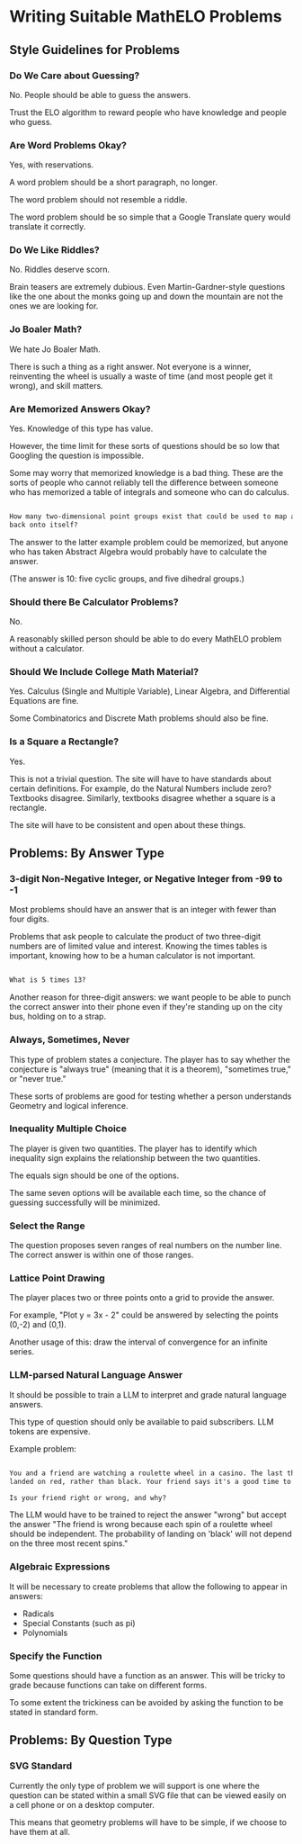# Writing Suitable MathELO Problems

## Style Guidelines for Problems

### Do We Care about Guessing?

No. People should be able to guess the answers.

Trust the ELO algorithm to reward people who have knowledge and people who guess.

### Are Word Problems Okay?

Yes, with reservations. 

A word problem should be a short paragraph, no longer.

The word problem should not resemble a riddle.

The word problem should be so simple that a Google Translate query would translate it correctly.

### Do We Like Riddles?

No. Riddles deserve scorn.

Brain teasers are extremely dubious. Even Martin-Gardner-style questions like the one about
the monks going up and down the mountain are not the ones we are looking for.

### Jo Boaler Math?

We hate Jo Boaler Math.

There is such a thing as a right answer. Not everyone is a winner, reinventing the wheel is usually a 
waste of time (and most people get it wrong), and skill matters.

### Are Memorized Answers Okay?

Yes. Knowledge of this type has value.

However, the time limit for these sorts of questions should be so low that Googling the question is 
impossible.

Some may worry that memorized knowledge is a bad thing. These are the sorts of people who cannot 
reliably tell the difference between someone who has memorized a table of integrals and someone
who can do calculus.

``` tex

How many two-dimensional point groups exist that could be used to map an infinite tesselation 
back onto itself?


```

The answer to the latter example problem could be memorized, but anyone who has taken Abstract Algebra 
would probably have to calculate the answer. 

(The answer is 10: five cyclic groups, and five dihedral groups.)

### Should there Be Calculator Problems?

No. 

A reasonably skilled person should be able to do every MathELO problem without a calculator.

### Should We Include College Math Material?

Yes. Calculus (Single and Multiple Variable), Linear Algebra, and Differential Equations are fine.

Some Combinatorics and Discrete Math problems should also be fine.

### Is a Square a Rectangle?

Yes.

This is not a trivial question. The site will have to have standards about certain definitions. For 
example, do the Natural Numbers include zero? Textbooks disagree. Similarly, textbooks disagree 
whether a square is a rectangle.

The site will have to be consistent and open about these things.

## Problems: By Answer Type

### 3-digit Non-Negative Integer, or Negative Integer from -99 to -1

Most problems should have an answer that is an integer with
fewer than four digits.

Problems that ask people to calculate the product of two three-digit numbers are of limited value
and interest. Knowing the times tables is important, knowing how to be a human calculator is not important.

``` tex

What is 5 times 13?

```

Another reason for three-digit answers: we want people to be able to punch the correct answer into their phone even if they're standing up on the city bus, holding on to a strap.

### Always, Sometimes, Never 

This type of problem states a conjecture. The player has to say whether the conjecture is "always true" (meaning that it is a theorem), "sometimes true," or "never true." 

These sorts of problems are good for testing whether a person understands Geometry and logical 
inference.

### Inequality Multiple Choice

The player is given two quantities. The player has to identify which inequality sign explains the
relationship between the two quantities.

The equals sign should be one of the options. 

The same seven options will be available each time, so the chance of guessing successfully will
be minimized.

### Select the Range

The question proposes seven ranges of real numbers on the number line. The correct answer is within
one of those ranges.

### Lattice Point Drawing

The player places two or three points onto a grid to provide the answer. 

For example, "Plot y = 3x - 2" could be answered by selecting the points (0,-2) and (0,1). 

Another usage of this: draw the interval of convergence for an infinite series.

### LLM-parsed Natural Language Answer

It should be possible to train a LLM to interpret and grade natural language answers.

This type of question should only be available to paid subscribers. LLM tokens are expensive.

Example problem:

``` tex

You and a friend are watching a roulette wheel in a casino. The last three spins of the wheel have
landed on red, rather than black. Your friend says it's a good time to bet on black, because it's 'due.'

Is your friend right or wrong, and why?

```

The LLM would have to be trained to reject the answer "wrong" but accept the answer "The friend is 
wrong because each spin of a roulette wheel should be independent. The probability of landing on 'black' will not depend on the three most recent spins."


### Algebraic Expressions

It will be necessary to create problems that allow the following to appear in answers:

 - Radicals
 - Special Constants (such as pi)
 - Polynomials

### Specify the Function

Some questions should have a function as an answer. This will be tricky to grade because functions
can take on different forms.

To some extent the trickiness can be avoided by asking the function to be stated in standard form.

## Problems: By Question Type

### SVG Standard

Currently the only type of problem we will support is one where the question can be stated within
a small SVG file that can be viewed easily on a cell phone or on a desktop computer.

This means that geometry problems will have to be simple, if we choose to have them at all.
